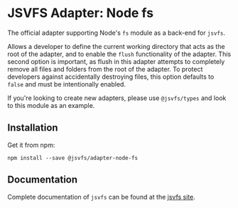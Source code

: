 # JSVFS Adapter: Node fs

The official adapter supporting Node's `fs` module as a back-end for `jsvfs`.

Allows a developer to define the current working directory that acts as the root of the adapter, and to enable the
`flush` functionality of the adapter. This second option is important, as flush in this adapter attempts to completely
remove all files and folders from the root of the adapter. To protect developers against accidentally destroying files,
this option defaults to `false` and must be intentionally enabled.

If you're looking to create new adapters, please use `@jsvfs/types` and look to this module as an example.

## Installation

Get it from npm:
```shell
npm install --save @jsvfs/adapter-node-fs
```

## Documentation

Complete documentation of `jsvfs` can be found at the [jsvfs site](https://ahuggins-nhs.github.io/jsvfs/).
